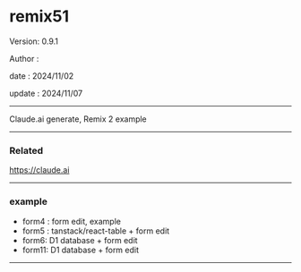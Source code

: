 # remix51

 Version: 0.9.1

 Author :

 date :  2024/11/02

 update  : 2024/11/07 

***

Claude.ai generate, Remix 2 example

***
### Related

https://claude.ai

***
### example

* form4 : form edit, example
* form5 : tanstack/react-table + form edit
* form6: D1 database + form edit
* form11: D1 database + form edit

***
